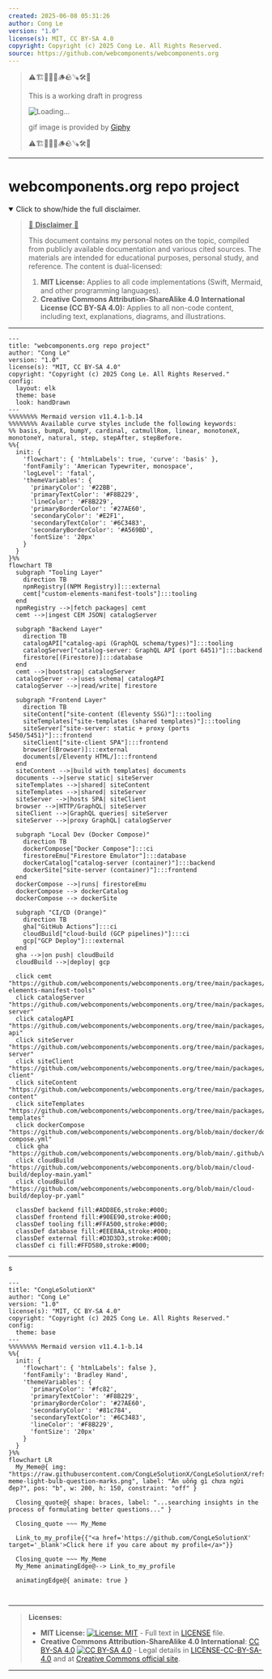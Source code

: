 ```yaml
---
created: 2025-06-08 05:31:26
author: Cong Le
version: "1.0"
license(s): MIT, CC BY-SA 4.0
copyright: Copyright (c) 2025 Cong Le. All Rights Reserved.
source: https://github.com/webcomponents/webcomponents.org
---
```



> ⚠️🏗️🚧🦺🧱🪵🪨🪚🛠️👷
> 
> This is a working draft in progress
> 
> ![Loading...](https://media2.giphy.com/media/v1.Y2lkPTc5MGI3NjExMXVjejV3dnVjc2o5MXd3eXBvcDR1cHlzbHQ1Z2R6YjY0ZHpmdjJ6OCZlcD12MV9pbnRlcm5hbF9naWZfYnlfaWQmY3Q9Zw/hL9q5k9dk9l0wGd4e0/giphy.gif)
>
> gif image is provided by [Giphy](https://giphy.com)
> 
> ⚠️🏗️🚧🦺🧱🪵🪨🪚🛠️👷


----


# webcomponents.org repo project
<details open>
<summary>Click to show/hide the full disclaimer.</summary>
   
> <ins>📢 **Disclaimer** 🚨</ins>
>
> This document contains my personal notes on the topic,
> compiled from publicly available documentation and various cited sources.
> The materials are intended for educational purposes, personal study, and reference.
> The content is dual-licensed:
> 1. **MIT License:** Applies to all code implementations (Swift, Mermaid, and other programming languages).
> 2. **Creative Commons Attribution-ShareAlike 4.0 International License (CC BY-SA 4.0):** Applies to all non-code content, including text, explanations, diagrams, and illustrations.

</details>



-----

```mermaid
---
title: "webcomponents.org repo project"
author: "Cong Le"
version: "1.0"
license(s): "MIT, CC BY-SA 4.0"
copyright: "Copyright (c) 2025 Cong Le. All Rights Reserved."
config:
  layout: elk
  theme: base
  look: handDrawn
---
%%%%%%%% Mermaid version v11.4.1-b.14
%%%%%%%% Available curve styles include the following keywords:
%% basis, bumpX, bumpY, cardinal, catmullRom, linear, monotoneX, monotoneY, natural, step, stepAfter, stepBefore.
%%{
  init: {
    'flowchart': { 'htmlLabels': true, 'curve': 'basis' },
    'fontFamily': 'American Typewriter, monospace',
    'logLevel': 'fatal',
    'themeVariables': {
      'primaryColor': '#22BB',
      'primaryTextColor': '#F8B229',
      'lineColor': '#F8B229',
      'primaryBorderColor': '#27AE60',
      'secondaryColor': '#E2F1',
      'secondaryTextColor': '#6C3483',
      'secondaryBorderColor': '#A569BD',
      'fontSize': '20px'
    }
  }
}%%
flowchart TB
  subgraph "Tooling Layer"
    direction TB
    npmRegistry[(NPM Registry)]:::external
    cemt["custom-elements-manifest-tools"]:::tooling
  end
  npmRegistry -->|fetch packages| cemt
  cemt -->|ingest CEM JSON| catalogServer

  subgraph "Backend Layer"
    direction TB
    catalogAPI["catalog-api (GraphQL schema/types)"]:::tooling
    catalogServer["catalog-server: GraphQL API (port 6451)"]:::backend
    firestore[(Firestore)]:::database
  end
  cemt -->|bootstrap| catalogServer
  catalogServer -->|uses schema| catalogAPI
  catalogServer -->|read/write| firestore

  subgraph "Frontend Layer"
    direction TB
    siteContent["site-content (Eleventy SSG)"]:::tooling
    siteTemplates["site-templates (shared templates)"]:::tooling
    siteServer["site-server: static + proxy (ports 5450/5451)"]:::frontend
    siteClient["site-client SPA"]:::frontend
    browser[(Browser)]:::external
    documents[/Eleventy HTML/]:::frontend
  end
  siteContent -->|build with templates| documents
  documents -->|serve static| siteServer
  siteTemplates -->|shared| siteContent
  siteTemplates -->|shared| siteServer
  siteServer -->|hosts SPA| siteClient
  browser -->|HTTP/GraphQL| siteServer
  siteClient -->|GraphQL queries| siteServer
  siteServer -->|proxy GraphQL| catalogServer

  subgraph "Local Dev (Docker Compose)"
    direction TB
    dockerCompose["Docker Compose"]:::ci
    firestoreEmu["Firestore Emulator"]:::database
    dockerCatalog["catalog-server (container)"]:::backend
    dockerSite["site-server (container)"]:::frontend
  end
  dockerCompose -->|runs| firestoreEmu
  dockerCompose --> dockerCatalog
  dockerCompose --> dockerSite

  subgraph "CI/CD (Orange)"
    direction TB
    gha["GitHub Actions"]:::ci
    cloudBuild["cloud-build (GCP pipelines)"]:::ci
    gcp["GCP Deploy"]:::external
  end
  gha -->|on push| cloudBuild
  cloudBuild -->|deploy| gcp

  click cemt "https://github.com/webcomponents/webcomponents.org/tree/main/packages/custom-elements-manifest-tools"
  click catalogServer "https://github.com/webcomponents/webcomponents.org/tree/main/packages/catalog-server"
  click catalogAPI "https://github.com/webcomponents/webcomponents.org/tree/main/packages/catalog-api"
  click siteServer "https://github.com/webcomponents/webcomponents.org/tree/main/packages/site-server"
  click siteClient "https://github.com/webcomponents/webcomponents.org/tree/main/packages/site-client"
  click siteContent "https://github.com/webcomponents/webcomponents.org/tree/main/packages/site-content"
  click siteTemplates "https://github.com/webcomponents/webcomponents.org/tree/main/packages/site-templates"
  click dockerCompose "https://github.com/webcomponents/webcomponents.org/blob/main/docker/docker-compose.yml"
  click gha "https://github.com/webcomponents/webcomponents.org/blob/main/.github/workflows/*.yml"
  click cloudBuild "https://github.com/webcomponents/webcomponents.org/blob/main/cloud-build/deploy-main.yaml"
  click cloudBuild "https://github.com/webcomponents/webcomponents.org/blob/main/cloud-build/deploy-pr.yaml"

  classDef backend fill:#ADD8E6,stroke:#000;
  classDef frontend fill:#90EE90,stroke:#000;
  classDef tooling fill:#FFA500,stroke:#000;
  classDef database fill:#EEE8AA,stroke:#000;
  classDef external fill:#D3D3D3,stroke:#000;
  classDef ci fill:#FFD580,stroke:#000;
```

----

s

<!-- 
```mermaid
%% Current Mermaid version
info
```  -->


```mermaid
---
title: "CongLeSolutionX"
author: "Cong Le"
version: "1.0"
license(s): "MIT, CC BY-SA 4.0"
copyright: "Copyright (c) 2025 Cong Le. All Rights Reserved."
config:
  theme: base
---
%%%%%%%% Mermaid version v11.4.1-b.14
%%{
  init: {
    'flowchart': { 'htmlLabels': false },
    'fontFamily': 'Bradley Hand',
    'themeVariables': {
      'primaryColor': '#fc82',
      'primaryTextColor': '#F8B229',
      'primaryBorderColor': '#27AE60',
      'secondaryColor': '#81c784',
      'secondaryTextColor': '#6C3483',
      'lineColor': '#F8B229',
      'fontSize': '20px'
    }
  }
}%%
flowchart LR
  My_Meme@{ img: "https://raw.githubusercontent.com/CongLeSolutionX/CongLeSolutionX/refs/heads/main/assets/images/My-meme-light-bulb-question-marks.png", label: "Ăn uống gì chưa ngừi đẹp?", pos: "b", w: 200, h: 150, constraint: "off" }

  Closing_quote@{ shape: braces, label: "...searching insights in the process of formulating better questions..." }
 
  Closing_quote ~~~ My_Meme

  Link_to_my_profile{{"<a href='https://github.com/CongLeSolutionX' target='_blank'>Click here if you care about my profile</a>"}}

  Closing_quote ~~~ My_Meme
  My_Meme animatingEdge@--> Link_to_my_profile
  
  animatingEdge@{ animate: true }



```

---
>**Licenses:**
>
>- **MIT License:**  [![License: MIT](https://img.shields.io/badge/License-MIT-yellow.svg)](LICENSE) - Full text in [LICENSE](LICENSE) file.
>- **Creative Commons Attribution-ShareAlike 4.0 International**: [CC BY-SA 4.0](https://creativecommons.org/licenses/by-sa/4.0/) [![CC BY-SA 4.0](https://licensebuttons.net/l/by-sa/4.0/88x31.png)](https://creativecommons.org/licenses/by-sa/4.0/) - Legal details in [LICENSE-CC-BY-SA-4.0](THE_PAST/LICENSE-CC-BY-SA-4.0) and at [Creative Commons official site](https://creativecommons.org/licenses/by-sa/4.0/).
>
---